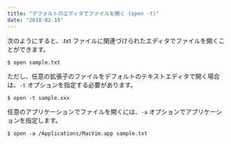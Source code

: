 ```yaml
---
title: "デフォルトのエディタでファイルを開く (open -t)"
date: "2018-02-18"
---
```


次のようにすると、.txt ファイルに関連づけられたエディタでファイルを開くことができます。

~~~
$ open sample.txt
~~~

ただし、任意の拡張子のファイルをデフォルトのテキストエディタで開く場合は、`-t` オプションを指定する必要があります。

~~~
$ open -t sample.xxx
~~~

任意のアプリケーションでファイルを開くには、`-a` オプションでアプリケーションを指定します。

~~~
$ open -a /Applications/MacVim.app sample.txt
~~~

